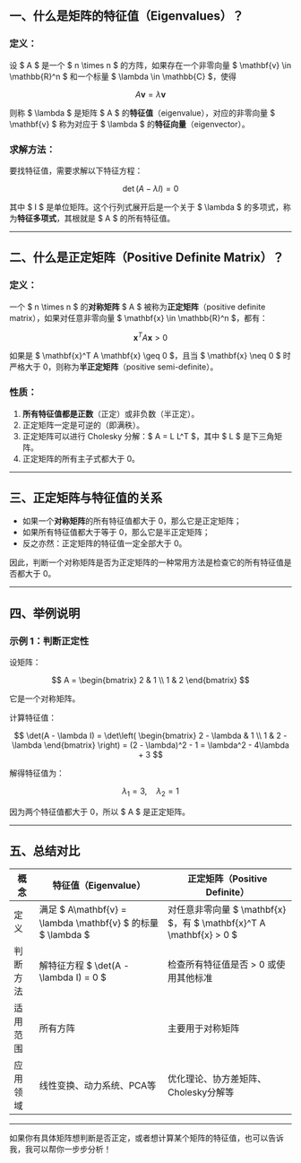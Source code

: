 ## 一、什么是矩阵的特征值（Eigenvalues）？

### 定义：

设 $ A $ 是一个 $ n \times n $ 的方阵，如果存在一个非零向量 $ \mathbf{v} \in \mathbb{R}^n $ 和一个标量 $ \lambda \in \mathbb{C} $，使得

$$
A\mathbf{v} = \lambda \mathbf{v}
$$

则称 $ \lambda $ 是矩阵 $ A $ 的**特征值**（eigenvalue），对应的非零向量 $ \mathbf{v} $ 称为对应于 $ \lambda $ 的**特征向量**（eigenvector）。

### 求解方法：

要找特征值，需要求解以下特征方程：

$$
\det(A - \lambda I) = 0
$$

其中 $ I $ 是单位矩阵。这个行列式展开后是一个关于 $ \lambda $ 的多项式，称为**特征多项式**，其根就是 $ A $ 的所有特征值。

---

## 二、什么是正定矩阵（Positive Definite Matrix）？

### 定义：

一个 $ n \times n $ 的**对称矩阵** $ A $ 被称为**正定矩阵**（positive definite matrix），如果对任意非零向量 $ \mathbf{x} \in \mathbb{R}^n $，都有：

$$
\mathbf{x}^T A \mathbf{x} > 0
$$

如果是 $ \mathbf{x}^T A \mathbf{x} \geq 0 $，且当 $ \mathbf{x} \neq 0 $ 时严格大于 0，则称为**半正定矩阵**（positive semi-definite）。

### 性质：

1. **所有特征值都是正数**（正定）或非负数（半正定）。
2. 正定矩阵一定是可逆的（即满秩）。
3. 正定矩阵可以进行 Cholesky 分解：$ A = L L^T $，其中 $ L $ 是下三角矩阵。
4. 正定矩阵的所有主子式都大于 0。

---

## 三、正定矩阵与特征值的关系

- 如果一个**对称矩阵**的所有特征值都大于 0，那么它是正定矩阵；
- 如果所有特征值都大于等于 0，那么它是半正定矩阵；
- 反之亦然：正定矩阵的特征值一定全部大于 0。

因此，判断一个对称矩阵是否为正定矩阵的一种常用方法是检查它的所有特征值是否都大于 0。

---

## 四、举例说明

### 示例 1：判断正定性

设矩阵：

$$
A = \begin{bmatrix}
2 & 1 \\
1 & 2
\end{bmatrix}
$$

它是一个对称矩阵。

计算特征值：

$$
\det(A - \lambda I) = \det\left( \begin{bmatrix}
2 - \lambda & 1 \\
1 & 2 - \lambda
\end{bmatrix} \right) = (2 - \lambda)^2 - 1 = \lambda^2 - 4\lambda + 3
$$

解得特征值为：

$$
\lambda_1 = 3, \quad \lambda_2 = 1
$$

因为两个特征值都大于 0，所以 $ A $ 是正定矩阵。

---

## 五、总结对比

| 概念             | 特征值（Eigenvalue）           | 正定矩阵（Positive Definite）         |
|------------------|-------------------------------|----------------------------------------|
| 定义             | 满足 $ A\mathbf{v} = \lambda \mathbf{v} $ 的标量 $ \lambda $ | 对任意非零向量 $ \mathbf{x} $，有 $ \mathbf{x}^T A \mathbf{x} > 0 $ |
| 判断方法         | 解特征方程 $ \det(A - \lambda I) = 0 $ | 检查所有特征值是否 > 0 或使用其他标准 |
| 适用范围         | 所有方阵                         | 主要用于对称矩阵                        |
| 应用领域         | 线性变换、动力系统、PCA等        | 优化理论、协方差矩阵、Cholesky分解等     |

---

如果你有具体矩阵想判断是否正定，或者想计算某个矩阵的特征值，也可以告诉我，我可以帮你一步步分析！